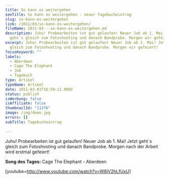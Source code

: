 ```yaml
---
title: So kann es weitergehen
seoTitle: So kann es weitergehen - neuer Tagebucheintrag
slug: so-kann-es-weitergehen
link: /2011/03/so-kann-es-weitergehen/
fileName: 2011-03---so-kann-es-weitergehen.md
description: Juhu! Probearbeiten ist gut gelaufen! Neuer Job ab 1. Mai! Jetzt
  geht´s gleich zum Fotoshooting und danach Bandprobe. Morgen wir gefeiert!
excerpt: Juhu! Probearbeiten ist gut gelaufen! Neuer Job ab 1. Mai! Jetzt geht´s
  gleich zum Fotoshooting und danach Bandprobe. Morgen wir gefeiert!
focusKeyword: ""
labels:
  - Aberdeen
  - Cage The Elephant
  - Job
  - Tagebuch
type: Artikel
typeName: Artikel
date: 2011-03-01T16:59:11.000Z
status: publish
isWerbung: false
isAffiliate: false
thumbnailId: "11376"
image: /img/demo.jpg
errors: []
subTitle: Tagebucheintrag
  
---
```


Juhu! Probearbeiten ist gut gelaufen! Neuer Job ab 1. Mai! Jetzt geht´s gleich
zum Fotoshooting und danach Bandprobe. Morgen nach der Arbeit wird erstmal
gefeiert!

**Song des Tages:** Cage The Elephant - Aberdeen

[youtube=http://www.youtube.com/watch?v=W8iV2hLfUxU]

  